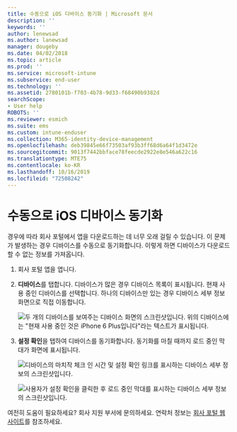 ```yaml
---
title: 수동으로 iOS 디바이스 동기화 | Microsoft 문서
description: ''
keywords: ''
author: lenewsad
ms.author: lanewsad
manager: dougeby
ms.date: 04/02/2018
ms.topic: article
ms.prod: ''
ms.service: microsoft-intune
ms.subservice: end-user
ms.technology: ''
ms.assetid: 2780101b-f703-4b78-9d33-f68490b9382d
searchScope:
- User help
ROBOTS: ''
ms.reviewer: esmich
ms.suite: ems
ms.custom: intune-enduser
ms.collection: M365-identity-device-management
ms.openlocfilehash: deb39845e66f73503af93b3ff68d6a64f1d3472e
ms.sourcegitcommit: 9013f7442bbface78feecde2922e8e546a622c16
ms.translationtype: MTE75
ms.contentlocale: ko-KR
ms.lasthandoff: 10/16/2019
ms.locfileid: "72508242"
---
```

# <a name="sync-your-ios-device-manually"></a>수동으로 iOS 디바이스 동기화

경우에 따라 회사 포털에서 앱을 다운로드하는 데 너무 오래 걸릴 수 있습니다. 이 문제가 발생하는 경우 디바이스를 수동으로 동기화합니다. 이렇게 하면 디바이스가 다운로드할 수 없는 정보를 가져옵니다.

1. 회사 포털 앱을 엽니다.

2. **디바이스**를 탭합니다. 디바이스가 많은 경우 디바이스 목록이 표시됩니다. 현재 사용 중인 디바이스를 선택합니다. 하나의 디바이스만 있는 경우 디바이스 세부 정보 화면으로 직접 이동합니다.

    ![두 개의 디바이스를 보여주는 디바이스 화면의 스크린샷입니다. 위의 디바이스에는 "현재 사용 중인 것은 iPhone 6 Plus입니다"라는 텍스트가 표시됩니다.](/intune-user-help/media/ios_sync_1_CP_after_1804.png)

3. **설정 확인**을 탭하여 디바이스를 동기화합니다. 동기화를 마칠 때까지 로드 중인 막대가 화면에 표시됩니다.

    ![디바이스의 마치작 체크 인 시간 및 설정 확인 링크를 표시하는 디바이스 세부 정보의 스크린샷입니다.](/intune-user-help/media/ios_sync_2_CP_after_1804.png)  

   ![사용자가 설정 확인을 클릭한 후 로드 중인 막대를 표시하는 디바이스 세부 정보의 스크린샷입니다.](/intune-user-help/media/ios_sync_3_CP-after_1804.png)

여전히 도움이 필요하세요? 회사 지원 부서에 문의하세요. 연락처 정보는 [회사 포털 웹 사이트](https://go.microsoft.com/fwlink/?linkid=2010980)를 참조하세요.

